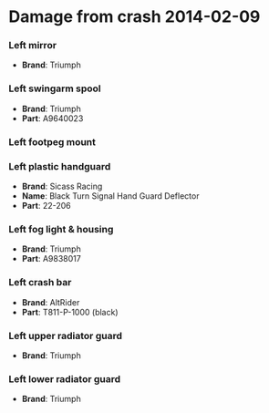 # Damage from crash 2014-02-09

### Left mirror

* **Brand**: Triumph 

### Left swingarm spool

* **Brand**: Triumph
* **Part**: A9640023

### Left footpeg mount

### Left plastic handguard

* **Brand**: Sicass Racing
* **Name**: Black Turn Signal Hand Guard Deflector 
* **Part**: 22-206

### Left fog light & housing

* **Brand**: Triumph
* **Part**: A9838017

### Left crash bar

* **Brand**: AltRider
* **Part**: T811-P-1000 (black)

### Left upper radiator guard

* **Brand**: Triumph

### Left lower radiator guard

* **Brand**: Triumph
